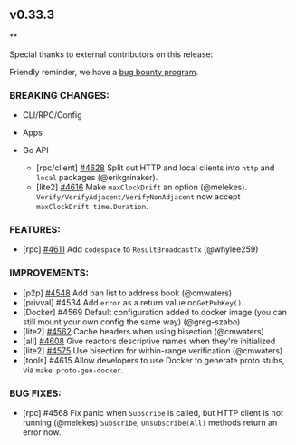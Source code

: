 ## v0.33.3

\*\*

Special thanks to external contributors on this release:

Friendly reminder, we have a [bug bounty program](https://hackerone.com/tendermint).

### BREAKING CHANGES:

- CLI/RPC/Config

- Apps

- Go API

  - [rpc/client] [\#4628](https://github.com/tendermint/tendermint/pull/4628) Split out HTTP and local clients into `http` and `local` packages (@erikgrinaker).
  - [lite2] [\#4616](https://github.com/tendermint/tendermint/pull/4616) Make `maxClockDrift` an option (@melekes).
    `Verify/VerifyAdjacent/VerifyNonAdjacent` now accept `maxClockDrift time.Duration`.

### FEATURES:

- [rpc] [\#4611](https://github.com/tendermint/tendermint/pull/4611) Add `codespace` to `ResultBroadcastTx` (@whylee259)

### IMPROVEMENTS:

- [p2p] [\#4548](https://github.com/tendermint/tendermint/pull/4548) Add ban list to address book (@cmwaters)
- [privval] \#4534 Add `error` as a return value on`GetPubKey()`
- [Docker] \#4569 Default configuration added to docker image (you can still mount your own config the same way) (@greg-szabo)
- [lite2] [\#4562](https://github.com/tendermint/tendermint/pull/4562) Cache headers when using bisection (@cmwaters)
- [all] [\#4608](https://github.com/tendermint/tendermint/pull/4608) Give reactors descriptive names when they're initialized
- [lite2] [\#4575](https://github.com/tendermint/tendermint/pull/4575) Use bisection for within-range verification (@cmwaters)
- [tools] \#4615 Allow developers to use Docker to generate proto stubs, via `make proto-gen-docker`.

### BUG FIXES:

- [rpc] \#4568 Fix panic when `Subscribe` is called, but HTTP client is not running (@melekes)
  `Subscribe`, `Unsubscribe(All)` methods return an error now.
